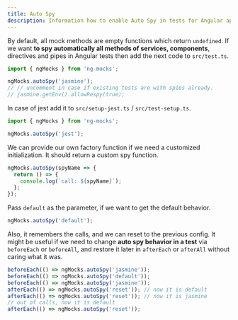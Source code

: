 ```yaml
---
title: Auto Spy
description: Information how to enable Auto Spy in tests for Angular applications with help of ng-mocks
---
```


By default, all mock methods are empty functions which return `undefined`.
If we want **to spy automatically all methods of services, components**, directives and pipes in Angular tests then
add the next code to `src/test.ts`.

```ts title="src/test.ts"
import { ngMocks } from 'ng-mocks';

ngMocks.autoSpy('jasmine');
// // uncomment in case if existing tests are with spies already.
// jasmine.getEnv().allowRespy(true);
```

In case of jest add it to `src/setup-jest.ts` / `src/test-setup.ts`.

```ts title="src/setup-jest.ts / src/test-setup.ts"
import { ngMocks } from 'ng-mocks';

ngMocks.autoSpy('jest');
```

We can provide our own factory function if we need a customized initialization.
It should return a custom spy function.

```ts
ngMocks.autoSpy(spyName => {
  return () => {
    console.log(`call: ${spyName}`);
  };
});
```

Pass `default` as the parameter, if we want to get the default behavior.

```ts
ngMocks.autoSpy('default');
```

Also, it remembers the calls, and we can reset to the previous config.
It might be useful if we need to change **auto spy behavior in a test** via `beforeEach` or `beforeAll`,
and restore it later in `afterEach` or `afterAll` without caring what it was.

```ts
beforeEach(() => ngMocks.autoSpy('jasmine'));
beforeEach(() => ngMocks.autoSpy('default'));
beforeEach(() => ngMocks.autoSpy('jasmine'));
afterEach(() => ngMocks.autoSpy('reset')); // now it is default
afterEach(() => ngMocks.autoSpy('reset')); // now it is jasmine
// out of calls, now it is default
afterEach(() => ngMocks.autoSpy('reset'));
```
